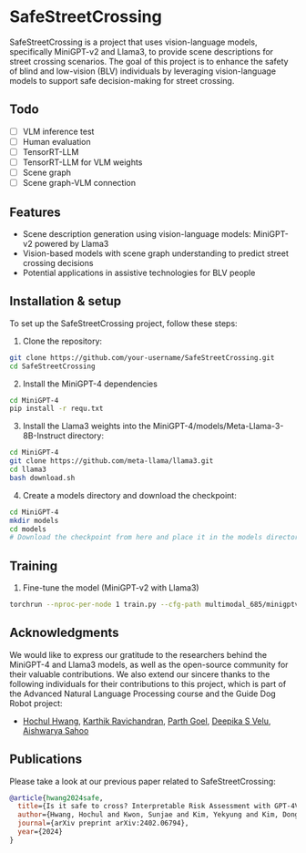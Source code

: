 # SafeStreetCrossing

SafeStreetCrossing is a project that uses vision-language models, specifically MiniGPT-v2 and Llama3, to provide scene descriptions for street crossing scenarios. The goal of this project is to enhance the safety of blind and low-vision (BLV) individuals by leveraging vision-language models to support safe decision-making for street crossing.

## Todo

- [ ] VLM inference test
- [ ] Human evaluation
- [ ] TensorRT-LLM
- [ ] TensorRT-LLM for VLM weights
- [ ] Scene graph
- [ ] Scene graph-VLM connection

## Features

- Scene description generation using vision-language models: MiniGPT-v2 powered by Llama3
- Vision-based models with scene graph understanding to predict street crossing decisions
- Potential applications in assistive technologies for BLV people

## Installation & setup

To set up the SafeStreetCrossing project, follow these steps:

1. Clone the repository:

  ```bash
  git clone https://github.com/your-username/SafeStreetCrossing.git
  cd SafeStreetCrossing
  ```
2. Install the MiniGPT-4 dependencies
  ```bash
  cd MiniGPT-4
  pip install -r requ.txt
  ```
3. Install the Llama3 weights into the MiniGPT-4/models/Meta-Llama-3-8B-Instruct directory:
  ```bash
  cd MiniGPT-4
  git clone https://github.com/meta-llama/llama3.git
  cd llama3
  bash download.sh
  ```
4. Create a models directory and download the checkpoint:
  ```bash
  cd MiniGPT-4
  mkdir models
  cd models
  # Download the checkpoint from here and place it in the models directory.
  ```

## Training

1. Fine-tune the model (MiniGPT-v2 with Llama3)
  ```bash
  torchrun --nproc-per-node 1 train.py --cfg-path multimodal_685/minigptv2_finetune_llama3.yml
  ```

## Acknowledgments
We would like to express our gratitude to the researchers behind the MiniGPT-4 and Llama3 models, as well as the open-source community for their valuable contributions. We also extend our sincere thanks to the following individuals for their contributions to this project, which is part of the Advanced Natural Language Processing course and the Guide Dog Robot project:
- [Hochul Hwang](https://hchlhwang.github.io), [Karthik Ravichandran](https://www.linkedin.com/in/karthik-ravichandran-181173a9/), [Parth Goel](https://www.linkedin.com/in/parth-goel-03/), [Deepika S Velu](https://www.linkedin.com/in/deepu17), [Aishwarya Sahoo](https://www.linkedin.com/in/aishwarya-sahoo-x/)

## Publications

Please take a look at our previous paper related to SafeStreetCrossing:

```bibtex
@article{hwang2024safe,
  title={Is it safe to cross? Interpretable Risk Assessment with GPT-4V for Safety-Aware Street Crossing},
  author={Hwang, Hochul and Kwon, Sunjae and Kim, Yekyung and Kim, Donghyun},
  journal={arXiv preprint arXiv:2402.06794},
  year={2024}
}
